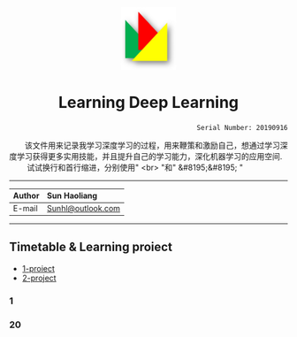 <div align="center">
<img src="https://github.com/Sun365/Try-20190916/blob/master/logo.jpg" width="100" alt="LOGO"/>

# Learning Deep Learning

</div>

<div align="right">
  
`Serial Number: 20190916`

</div>

&#8195;&#8195;该文件用来记录我学习深度学习的过程，用来鞭策和激励自己，想通过学习深度学习获得更多实用技能，并且提升自己的学习能力，深化机器学习的应用空间.
<br>
&#8195;&#8195;
试试换行和首行缩进，分别使用\" \<br> \"和\" \&#8195;\&#8195; \"

***

  
|Author|Sun Haoliang|
|:---|:---|
|E-mail|Sunhl@outlook.com|

**********************


## Timetable & Learning proiect
* [1-proiect](#1)
* [2-project](#2)

### 1




### 20

